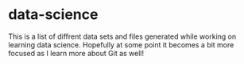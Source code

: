 # data-science

This is a list of diffrent data sets and files generated while working on learning data science.  Hopefully at some point it becomes a bit more focused as I learn more about Git as well!
